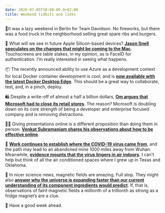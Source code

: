 ```yaml
---
date: 2020-07-05T10:00:00.0+02:00
title: Weekend tidbits and links
---
```


🌟It was a lazy weekend in Berlin for Team Davidson. No fireworks, but there was a food truck in the neighborhood selling great spare ribs and burgers. 

🍎 What will we see in future Apple Silicon-based devices? **[Jason Snell speculates on the changes that might be coming to the Mac][1]**. Touchscreens are table stakes, in my opinion, as is FaceID for authentication. I’m really interested in seeing what happens.

📦 The recently announced ability to use Azure as a development context for local Docker container development is cool, and is **[now available with the latest Docker Desktop Edge][2]**. This should be a great way to collaborate, test, and, in a pinch, deploy.

🛍 Despite a write-off of almost a half a billion dollars, **[Om argues that Microsoft had to close its retail stores][3]**. The reason? Microsoft is doubling down on its core strength of being a developer and enterprise focused company and is removing distractions. 

👨‍🏫 Giving presentations online is a different proposition than doing them in person. **[Venkat Subramaniam shares his observations about how to be effective online][4]**.

🦠 **[Work continues to establish where the COVID-19 virus came from][5]**, and the path may lead to an abandoned mine 1000 miles away from Wuhan. Meanwhile, **[evidence mounts that the virus lingers in air indoors][6]**. I can’t help but think of all the air conditioned spaces where I grew up in Texas and Oklahoma.

🧲 In nicer science news, magnetic fields are amazing. Full stop. They might also **[answer why the universe is expanding faster than our current understanding of its component ingredients would predict][7]**. If, that is, observations of faint magnetic fields a millionth of a trillionth as strong as a fridge magnet’s are a clue.

👋 Have a good week ahead. 

[1]:	https://sixcolors.com/post/2020/07/what-changes-might-be-coming-to-new-mac-hardware/
[2]:	https://www.docker.com/blog/running-a-container-in-aci-with-docker-desktop-edge/
[3]:	https://om.co/2020/06/30/why-microsoft-had-to-close-its-retail-stores/
[4]:	https://youtu.be/Y4Akw3aUMJA
[5]:	https://www.thetimes.co.uk/article/seven-year-covid-trail-revealed-l5vxt7jqp?shareToken=1b19d923b5b7ae5ef0c68551df1dfff6
[6]:	https://www.nytimes.com/2020/07/04/health/239-experts-with-1-big-claim-the-coronavirus-is-airborne.html?action=click&module=Top%20Stories&pgtype=Homepage
[7]:	https://www.quantamagazine.org/the-hidden-magnetic-universe-begins-to-come-into-view-20200702/